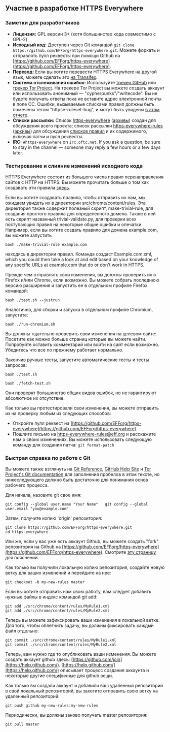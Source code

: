 ## Участие в разработке HTTPS Everywhere

### Заметки для разработчиков

- **Лицензия:** GPL версии 3+ (хотя большинство кода совместимо с GPL-2)
- **Исходный код:** Доступен через Git командой `git clone https://github.com/EFForg/https-everywhere.git`. Можете форкать и отправлять пулл реквесты при помощи Github на [https://github.com/EFForg/https-everywhere](https://github.com/EFForg/https-everywhere).
- **Перевод:** Если вы хотите перевести HTTPS Everywhere на другой язык, можете сделать это [на Transifex](https://www.transifex.com/otf/torproject/).
- **Система отслеживания ошибок:** Используйте [трекер GitHub](https://github.com/EFForg/https-everywhere/issues/) или [трекер Tor Project](https://trac.torproject.org/projects/tor/report/19). На трекере Tor Project вы можете создать аккаунт или использовать анонимный — "cypherpunks"/"writecode". Вы не будете получать ответы пока не вставите адрес электронной почты в поле CC. Ошибки, вызываемые списками правил должны быть помечены тегом "httpse-ruleset-bug", и могут быть увидены [в этом отчете](https://trac.torproject.org/projects/tor/report/48).
- **Списки рассылки:** Список [https-everywhere](https://lists.eff.org/mailman/listinfo/https-everywhere) ([архивы](https://lists.eff.org/pipermail/https-everywhere/)) создан для обсуждения всего проекта; список рассылки [https-everywhere-rules](https://lists.eff.org/mailman/listinfo/https-everywhere-rules) ([архивы](https://lists.eff.org/pipermail/https-everywhere-rules)) для обсуждения [списков правил](https://www.eff.org/https-everywhere/rulesets) и их содержимого, включая патчи и пулл реквесты.
- **IRC:** `#https-everywhere` on `irc.oftc.net`. If you ask a question, be sure to stay in the channel — someone may reply a few hours or a few days later.

### Тестирование и слияние изменений исходного кода

HTTPS Everywhere состоит из большого числа правил перенаправления сайтов с HTTP на HTTPS. Вы можете прочитать больше о том как создавать эти правила [здесь](https://www.eff.org/https-everywhere/rulesets).

Если вы хотите создавать правила, чтобы отправить их нам, мы ожидаем увидеть их в директории src/chrome/content/rules. Эта директория также содержит полезный скрипт, make-trivial-rule, для создания простого правила для определенного домена. Также в ней есть скрипт названный trivial-validate.py, для проверки всех поступающих правил на некоторые общие ошибки и опечатки. Например, если вы хотите создать правило для домена example.com, вы можете запустить

    bash ./make-trivial-rule example.com

находясь в директории правил. Команда создаст Example.com.xml, which you could then take a look at and edit based on your knowledge of any specific URLs at example.com that do or don't work in HTTPS.

Прежде чем отправлять свои изменения, вы должны проверить их в Firefox и/или Chrome, если возможно. Вы можете собрать последнюю версию расширения и запустить ее в отдельном профиле Firefox командой:

    bash ./test.sh --justrun

Аналогично, для сборки и запуска в отдельном профиле Chromium, запустите:

    bash ./run-chromium.sh

Вы должны тщательно проверить свои изменения на целевом сайте: Посетите как можно больше страниц которые вы можете найти. Попробуйте оставить комментарий или войти на сайт если возможно. Убедитесь что все по прежнему работает нормально.

Закончив ручные тесты, запустите автоматические тесты и тесты запросов:

    bash ./test.sh

    bash ./fetch-test.sh

Они проверят большинство общих видов ошибок, но не гарантируют абсолютное их отсутствие.

Как только вы протестировали свои изменения, вы можете отправить из на проверку любым из следующих способов:

- Откройте пулл реквест на [https://github.com/EFForg/https-everywhere](https://github.com/EFForg/https-everywhere).
- Пошлите письмо на https-everywhere-rules@eff.org и расскажите нам о своих изменениях. Вы можете использовать следующую команду для создания патча: `git format-patch`

### Быстрая справка по работе с Git

Вы можете также взглянуть на [Git Reference](http://gitref.org/), [GitHub Help Site](https://help.github.com/) и [Tor Project's Git documentation](https://gitweb.torproject.org/githax.git/tree/doc/Howto.txt) для заполнения пробелов в этом тексте, но нижеследующего должно быть достаточно для понимания основ рабочего процесса.

Для начала, назовите git свое имя:

    git config --global user.name "Your Name"   git config --global user.email "you@example.com"

Затем, получите копию 'origin' репозитория:

    git clone https://github.com/EFForg/https-everywhere.git
    cd https-everywhere

Или же, если у вас уже есть аккаунт Github, вы можете создать "fork" репозитория на Github на [https://github.com/EFForg/https-everywhere](https://github.com/EFForg/https-everywhere). Смотрите [эту страницу](https://help.github.com/articles/fork-a-repo) для пояснений.

Как только вы получили локальную копию репозитория, создайте новую ветку для ваших изменений и перейдите на нее:

    git checkout -b my-new-rules master

Если вы хотите отправить нам свою работу, вам следует добавить нужные файлы в индекс командой git add:

    git add ./src/chrome/content/rules/MyRule1.xml
    git add ./src/chrome/content/rules/MyRule2.xml

Теперь вы можете зафиксировать ваши изменения в локальной ветке. Для того, чтобы облегчить задачу, вы должны фиксировать каждый файл отдельно:

    git commit ./src/chrome/content/rules/MyRule1.xml
    git commit ./src/chrome/content/rules/MyRule2.xml

Теперь, вам нужно где то опубликовать ваши изменения. Вы можете создать аккаунт github здесь: [https://github.com/join](https://help.github.com/). [https://help.github.com/](https://help.github.com/) описывает процесс создания аккаунта и некоторые другие специфичные для github вещи.

Как только вы создали аккаунт и добавили ваш удаленный репозиторий в свой локальный репозиторий, вы захотите отправить свою ветку на удаленный репозиторий:

    git push github my-new-rules:my-new-rules

Периодически, вы должны заново получать master репозитория:

    git pull master

